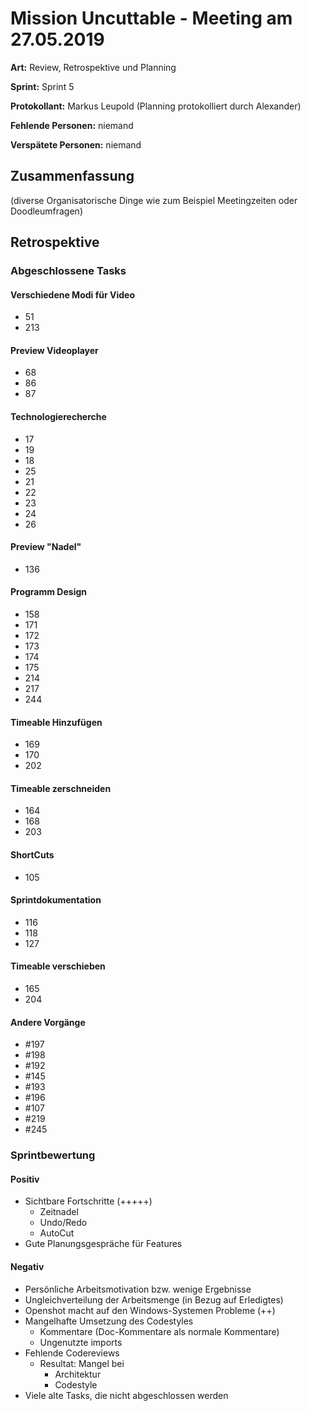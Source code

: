 # Mission Uncuttable - Meeting am 27.05.2019

**Art:** Review, Retrospektive und Planning

**Sprint:** Sprint 5

**Protokollant:** Markus Leupold (Planning protokolliert durch Alexander)

**Fehlende Personen:** niemand

**Verspätete Personen:** niemand


## Zusammenfassung
(diverse Organisatorische Dinge wie zum Beispiel Meetingzeiten oder Doodleumfragen)

## Retrospektive

### Abgeschlossene Tasks
#### Verschiedene Modi für Video
  * 51
  * 213
#### Preview Videoplayer
  * 68
  * 86
  * 87
#### Technologierecherche
  * 17
  * 19
  * 18
  * 25
  * 21
  * 22
  * 23
  * 24
  * 26
#### Preview "Nadel"
  * 136
#### Programm Design
  * 158
  * 171
  * 172
  * 173
  * 174
  * 175
  * 214
  * 217
  * 244
#### Timeable Hinzufügen
  * 169
  * 170
  * 202
#### Timeable zerschneiden
  * 164
  * 168
  * 203
#### ShortCuts
  * 105
#### Sprintdokumentation
  * 116
  * 118
  * 127
#### Timeable verschieben
  * 165
  * 204
#### Andere Vorgänge
  * \#197
  * \#198
  * \#192
  * \#145
  * \#193
  * \#196
  * \#107
  * \#219
  * \#245
  
### Sprintbewertung
#### Positiv
  * Sichtbare Fortschritte (+++++)
      - Zeitnadel
      - Undo/Redo
      - AutoCut
  * Gute Planungsgespräche für Features
#### Negativ
  * Persönliche Arbeitsmotivation bzw. wenige Ergebnisse
  * Ungleichverteilung der Arbeitsmenge (in Bezug auf Erledigtes)
  * Openshot macht auf den Windows-Systemen Probleme (++)
  * Mangelhafte Umsetzung des Codestyles
      - Kommentare (Doc-Kommentare als normale Kommentare)
      - Ungenutzte imports
  * Fehlende Codereviews
      - Resultat: Mangel bei
          - Architektur
          - Codestyle
  * Viele alte Tasks, die nicht abgeschlossen werden
